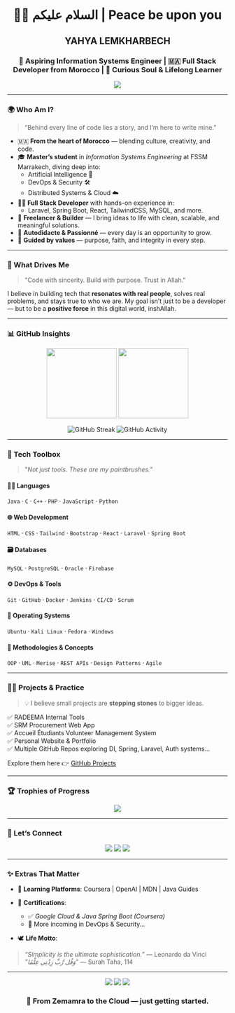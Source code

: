 <h1 align="center">👨‍💻 السلام عليكم | Peace be upon you</h1>
<h2 align="center">YAHYA LEMKHARBECH</h2>
<h3 align="center">🚀 Aspiring Information Systems Engineer | 🇲🇦 Full Stack Developer from Morocco | 🌱 Curious Soul & Lifelong Learner</h3>

<p align="center">
  <img src="https://readme-typing-svg.herokuapp.com?font=Cairo&duration=4000&color=F49E38&center=true&vCenter=true&lines=Crafting+code+with+intention.;Empowering+ideas+through+technology.;📿+Learning+is+a+lifelong+ibadah.;📘+“My+Lord,+increase+me+in+knowledge...”"/>
</p>

---

### 🌍 Who Am I?

> “Behind every line of code lies a story, and I’m here to write mine.”

- 🇲🇦 **From the heart of Morocco** — blending culture, creativity, and code.
- 🎓 **Master’s student** in *Information Systems Engineering* at FSSM Marrakech, diving deep into:
  - Artificial Intelligence 🤖
  - DevOps & Security 🛠️
  - Distributed Systems & Cloud ☁️
- 👨‍💻 **Full Stack Developer** with hands-on experience in:
  - Laravel, Spring Boot, React, TailwindCSS, MySQL, and more.
- 🔨 **Freelancer & Builder** — I bring ideas to life with clean, scalable, and meaningful solutions.
- 🧠 **Autodidacte & Passionné** — every day is an opportunity to grow.
- 🤲 **Guided by values** — purpose, faith, and integrity in every step.

---

### 💼 What Drives Me

> "Code with sincerity. Build with purpose. Trust in Allah."

I believe in building tech that **resonates with real people**, solves real problems, and stays true to who we are. My goal isn’t just to be a developer — but to be a **positive force** in this digital world, inshAllah.

---

### 📊 GitHub Insights

<p align="center">
  <img src="https://github-readme-stats.vercel.app/api?username=YahyaLem02&show_icons=true&theme=radical" height="160"/>
  <img src="https://github-readme-stats.vercel.app/api/top-langs/?username=YahyaLem02&layout=compact&theme=radical" height="160"/>
</p>

<p align="center">
  <img src="https://github-readme-streak-stats.herokuapp.com/?user=YahyaLem02&theme=radical" alt="GitHub Streak"/>
  <img src="https://github-profile-summary-cards.vercel.app/api/cards/profile-details?username=YahyaLem02&theme=radical" alt="GitHub Activity"/>
</p>

---

### 🧠 Tech Toolbox

> "*Not just tools. These are my paintbrushes.*"

#### 👨‍💻 Languages
`Java` · `C` · `C++` · `PHP` · `JavaScript` · `Python`

#### 🌐 Web Development
`HTML` · `CSS` · `Tailwind` · `Bootstrap` · `React` · `Laravel` · `Spring Boot`

#### 🗃 Databases
`MySQL` · `PostgreSQL` · `Oracle` · `Firebase`

#### ⚙ DevOps & Tools
`Git` · `GitHub` · `Docker` · `Jenkins` · `CI/CD` · `Scrum`

#### 🧭 Operating Systems
`Ubuntu` · `Kali Linux` · `Fedora` · `Windows`

#### 📐 Methodologies & Concepts
`OOP` · `UML` · `Merise` · `REST APIs` · `Design Patterns` · `Agile`

---

### 🧗‍♂️ Projects & Practice

> 💡 I believe small projects are **stepping stones** to bigger ideas.

✅ RADEEMA Internal Tools  
✅ SRM Procurement Web App  
✅ Accueil Étudiants Volunteer Management System  
✅ Personal Website & Portfolio  
✅ Multiple GitHub Repos exploring DI, Spring, Laravel, Auth systems…

Explore them here 👉 [GitHub Projects](https://github.com/YahyaLem02)

---

### 🏆 Trophies of Progress

<p align="center">
  <img src="https://github-profile-trophy.vercel.app/?username=YahyaLem02&theme=radical&column=4&margin-w=15&margin-h=15" />
</p>

---

### 🔗 Let’s Connect

<p align="center">
  <a href="mailto:lemkharbechy@gmail.com"><img src="https://img.shields.io/badge/Gmail-D14836?style=for-the-badge&logo=gmail&logoColor=white"/></a>
  <a href="https://linkedin.com/in/yahya-lemkharbech"><img src="https://img.shields.io/badge/LinkedIn-0A66C2?style=for-the-badge&logo=linkedin&logoColor=white"/></a>
  <a href="https://lemkharbech-yahya.vercel.app/"><img src="https://img.shields.io/badge/My+Portfolio-F49E38?style=for-the-badge&logo=vercel&logoColor=white"/></a>
</p>

---

### ✨ Extras That Matter

- 🌱 **Learning Platforms**: Coursera | OpenAI | MDN | Java Guides  
- 🏅 **Certifications**:  
  - ✅ *Google Cloud & Java Spring Boot (Coursera)*  
  - 🎯 More incoming in DevOps & Security...

- 🕊️ **Life Motto**:  
> *“Simplicity is the ultimate sophistication.”* — Leonardo da Vinci  
> *"وَقُل رَّبِّ زِدْنِي عِلْمًا"* — Surah Taha, 114

---

<p align="center">
  <img src="https://komarev.com/ghpvc/?username=YahyaLem02&label=Profile%20Views&color=blueviolet&style=flat-square" />
  <img src="https://img.shields.io/github/followers/YahyaLem02?style=social" />
  <img src="https://img.shields.io/github/stars/YahyaLem02?style=social" />
</p>

<h3 align="center">🧭 From Zemamra to the Cloud — just getting started.</h3>
